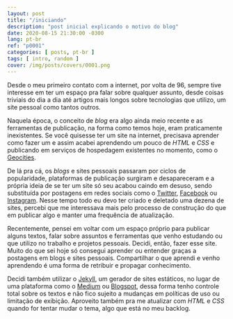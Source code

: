 ```yaml
---
layout: post
title: "/iniciando"
description: "post inicial explicando o motivo do blog"
date: 2020-08-15 21:30:00 -0300
lang: pt-br
ref: "p0001"
categories: [ posts, pt-br ]
tags: [ intro, random ]
cover: /img/posts/covers/0001.png
---
```

Desde o meu primeiro contato com a internet, por volta de 96, sempre tive interesse em ter um espaço pra falar sobre qualquer assunto, desde coisas triviais do dia a dia até artigos mais longos sobre tecnologias que utilizo, um site pessoal como tantos outros.

Naquela época, o conceito de *blog* era algo ainda meio recente e as ferramentas de publicação, na forma como temos hoje, eram praticamente inexistentes. Se você quisesse ter um site na internet, precisava aprender como fazer um e assim acabei aprendendo um pouco de *HTML* e *CSS* e publicando em serviços de hospedagem existentes no momento, como o [Geocities][geocities].

De lá pra cá, os *blogs* e sites pessoais passaram por ciclos de popularidade, plataformas de publicação surgiram e desapareceram e a própria ideia de se ter um site só seu acabou caindo em desuso, sendo substituída por postagens em redes sociais como o [Twitter][twitter], [Facebook][facebook] ou [Instagram][instagram]. Nesse tempo todo eu devo ter criado e deletado uma dezena de sites, percebi que me interessava mais pelo processo de construção do que em publicar algo e manter uma frequência de atualização.

Recentemente, pensei em voltar com um espaço próprio para publicar alguns textos, falar sobre assuntos e ferramentas que venho estudando ou que utilizo no trabalho e projetos pessoais. Decidi, então, fazer esse site. Muito do que sei hoje só consegui aprender ou entender graças a postagens em blogs e sites pessoais. Compartilhar o que aprendi e venho aprendendo é uma forma de retribuir e propagar conhecimento.

Decidi também utilizar o [Jekyll][jekyll], um gerador de sites estáticos, no lugar de uma plataforma como o [Medium][medium] ou [Blogspot][blogspot], dessa forma tenho controle total sobre os textos e não fico sujeito a mudanças em políticas de uso ou limitação de exibição. Aproveito também pra me atualizar com *HTML* e *CSS* quando for tentar mudar o tema, algo que está no meu backlog.

[geocities]: https://en.wikipedia.org/wiki/Yahoo!_GeoCities
[twitter]: https://twitter.com
[facebook]: https://facebook.com
[instagram]: https://instagram.com
[jekyll]: https://jekyllrb.com
[medium]: https://medium.com
[blogspot]: https://blogspot.com